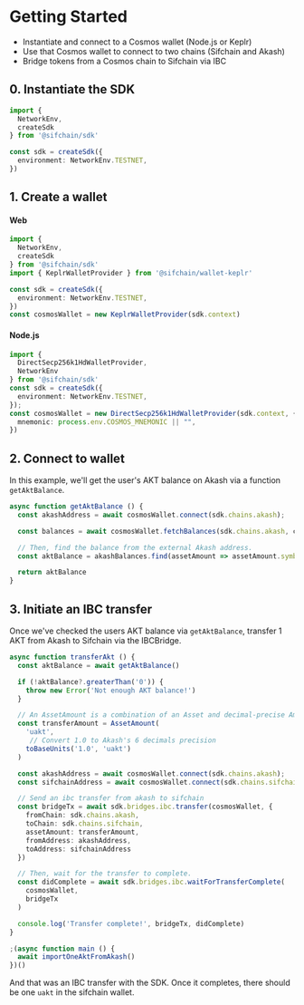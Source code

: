 # Getting Started

* Instantiate and connect to a Cosmos wallet (Node.js or Keplr)
* Use that Cosmos wallet to connect to two chains (Sifchain and Akash)
* Bridge tokens from a Cosmos chain to Sifchain via IBC

## 0. Instantiate the SDK

```ts
import {
  NetworkEnv,
  createSdk
} from '@sifchain/sdk'

const sdk = createSdk({
  environment: NetworkEnv.TESTNET,
})
```

## 1. Create a wallet

#### Web

```ts
import {
  NetworkEnv,
  createSdk
} from '@sifchain/sdk'
import { KeplrWalletProvider } from '@sifchain/wallet-keplr'

const sdk = createSdk({
  environment: NetworkEnv.TESTNET,
})
const cosmosWallet = new KeplrWalletProvider(sdk.context)
```

#### Node.js

```ts
import {
  DirectSecp256k1HdWalletProvider,
  NetworkEnv
} from '@sifchain/sdk'
const sdk = createSdk({
  environment: NetworkEnv.TESTNET,
});
const cosmosWallet = new DirectSecp256k1HdWalletProvider(sdk.context, {
  mnemonic: process.env.COSMOS_MNEMONIC || "",
})
```

## 2. Connect to wallet

In this example, we'll get the user's AKT balance on Akash via a function `getAktBalance`.

```ts
async function getAktBalance () {
  const akashAddress = await cosmosWallet.connect(sdk.chains.akash);

  const balances = await cosmosWallet.fetchBalances(sdk.chains.akash, cosmosAddress)

  // Then, find the balance from the external Akash address.
  const aktBalance = akashBalances.find(assetAmount => assetAmount.symbol === 'uakt')

  return aktBalance
}
```

## 3. Initiate an IBC transfer

Once we've checked the users AKT balance via `getAktBalance`, transfer 1 AKT from Akash to Sifchain via the IBCBridge.

```ts
async function transferAkt () {
  const aktBalance = await getAktBalance()

  if (!aktBalance?.greaterThan('0')) {
    throw new Error('Not enough AKT balance!')
  }

  // An AssetAmount is a combination of an Asset and decimal-precise Amount
  const transferAmount = AssetAmount(
    'uakt',
     // Convert 1.0 to Akash's 6 decimals precision
    toBaseUnits('1.0', 'uakt')
  )

  const akashAddress = await cosmosWallet.connect(sdk.chains.akash);
  const sifchainAddress = await cosmosWallet.connect(sdk.chains.sifchain);

  // Send an ibc transfer from akash to sifchain
  const bridgeTx = await sdk.bridges.ibc.transfer(cosmosWallet, {
    fromChain: sdk.chains.akash,
    toChain: sdk.chains.sifchain,
    assetAmount: transferAmount,
    fromAddress: akashAddress,
    toAddress: sifchainAddress
  })

  // Then, wait for the transfer to complete.
  const didComplete = await sdk.bridges.ibc.waitForTransferComplete(
    cosmosWallet, 
    bridgeTx
  )

  console.log('Transfer complete!', bridgeTx, didComplete)
}

;(async function main () {
  await importOneAktFromAkash()
})()
```

And that was an IBC transfer with the SDK. Once it completes, there should be one `uakt` in the sifchain wallet.
